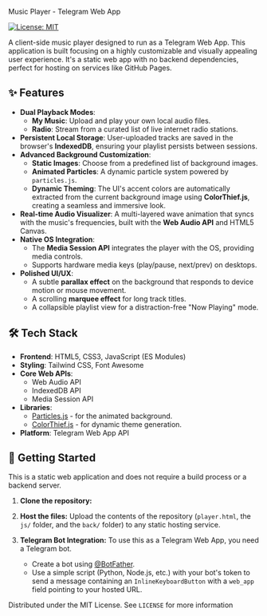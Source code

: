 Music Player - Telegram Web App

[![License: MIT](https://img.shields.io/badge/License-MIT-yellow.svg)](https://opensource.org/licenses/MIT)

A client-side music player designed to run as a Telegram Web App. This application is built focusing on a highly customizable and visually appealing user experience. It's a static web app with no backend dependencies, perfect for hosting on services like GitHub Pages.

## ✨ Features

-   **Dual Playback Modes**:
    -   **My Music**: Upload and play your own local audio files.
    -   **Radio**: Stream from a curated list of live internet radio stations.
-   **Persistent Local Storage**: User-uploaded tracks are saved in the browser's **IndexedDB**, ensuring your playlist persists between sessions.
-   **Advanced Background Customization**:
    -   **Static Images**: Choose from a predefined list of background images.
    -   **Animated Particles**: A dynamic particle system powered by `particles.js`.
    -   **Dynamic Theming**: The UI's accent colors are automatically extracted from the current background image using **ColorThief.js**, creating a seamless and immersive look.
-   **Real-time Audio Visualizer**: A multi-layered wave animation that syncs with the music's frequencies, built with the **Web Audio API** and HTML5 Canvas.
-   **Native OS Integration**:
    -   The **Media Session API** integrates the player with the OS, providing media controls.
    -   Supports hardware media keys (play/pause, next/prev) on desktops.
-   **Polished UI/UX**:
    -   A subtle **parallax effect** on the background that responds to device motion or mouse movement.
    -   A scrolling **marquee effect** for long track titles.
    -   A collapsible playlist view for a distraction-free "Now Playing" mode.

## 🛠️ Tech Stack

-   **Frontend**: HTML5, CSS3, JavaScript (ES Modules)
-   **Styling**: Tailwind CSS, Font Awesome
-   **Core Web APIs**:
    -   Web Audio API
    -   IndexedDB API
    -   Media Session API
-   **Libraries**:
    -   [Particles.js](https://github.com/VincentGarreau/particles.js/) - for the animated background.
    -   [ColorThief.js](https://github.com/lokesh/color-thief) - for dynamic theme generation.
-   **Platform**: Telegram Web App API

## 🚀 Getting Started

This is a static web application and does not require a build process or a backend server.

1.  **Clone the repository:**
   
2.  **Host the files:**
    Upload the contents of the repository (`player.html`, the `js/` folder, and the `back/` folder) to any static hosting service.

3.  **Telegram Bot Integration:**
    To use this as a Telegram Web App, you need a Telegram bot.
    -   Create a bot using [@BotFather](https://t.me/BotFather).
    -   Use a simple script (Python, Node.js, etc.) with your bot's token to send a message containing an `InlineKeyboardButton` with a `web_app` field pointing to your hosted URL.

Distributed under the MIT License. See `LICENSE` for more information
